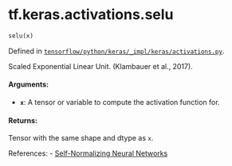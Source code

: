 <div itemscope itemtype="http://developers.google.com/ReferenceObject">
<meta itemprop="name" content="tf.keras.activations.selu" />
</div>

# tf.keras.activations.selu

``` python
selu(x)
```



Defined in [`tensorflow/python/keras/_impl/keras/activations.py`](https://www.tensorflow.org/code/tensorflow/python/keras/_impl/keras/activations.py).

Scaled Exponential Linear Unit. (Klambauer et al., 2017).

#### Arguments:

* <b>`x`</b>: A tensor or variable to compute the activation function for.


#### Returns:

  Tensor with the same shape and dtype as `x`.

References:
    - [Self-Normalizing Neural Networks](https://arxiv.org/abs/1706.02515)